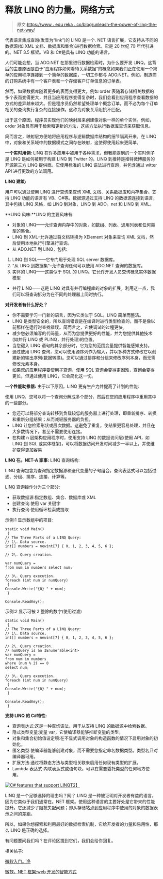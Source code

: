 # 释放 LINQ 的力量。网络方式

> 原文:[https://www . edu reka . co/blog/unleash-the-power-of-linq-the-net-way/](https://www.edureka.co/blog/unleash-the-power-of-linq-the-net-way/)

代表语言集成查询(发音为“link”)的 LINQ 是一个. NET 语言扩展，它支持从不同的数据源(如 XML 文档、数据库和集合)进行数据检索。它是 20 世纪 70 年代引进的。NET 3.5 框架。VB 和 C#是具有 LINQ 功能的语言。

人们可能会想，当 ADO.NET 在那里进行数据检索时，为什么要开发 LINQ。这背后的主要原因是由于“应用程序如何看待关系数据”的概念如果我们正在使用一个简单的应用程序连接到一个简单的数据库，一切工作都与 ADO.NET。例如，制造商的订购系统中有一个客户表和一个存储客户订单信息的订单表。

然而，如果数据库随着更多的表而变得更大，例如 order 表随着存储相关数据的多个表而变得更大，并且当应用程序变得复杂时，我们会看到应用程序查看数据的方式的差异越来越大。但是程序员仍然希望处理单个概念订单，而不必为每个订单相关的查询执行复杂的连接操作。这称为对象关系阻抗不匹配。

出于这个原因，程序员实现他们的映射层来创建像对象一样的单个实体。例如，order 对象具有用于检索和更新的方法，这些方法执行数据库查询来获取信息。

简而言之，映射层方便地将应用程序与逻辑数据库结构的细节隔离开来。在 LINQ 中，对象和关系域中的数据模式之间存在映射，这使得使用起来更简单。

**一个实时用例:** LINQ 在许多应用中被用于各种需求，但我能提到的一个实时例子是 LINQ 是如何被用于构建 LINQ 到 Twitter 的。LINQ 到推特是推特微博服务的开源第三方 LINQ 提供商。它使用标准的 LINQ 语法进行查询，并包含通过 witter API 进行更改的方法调用。

**LINQ 建筑:**

用户可以通过使用 LINQ 进行查询来查询 XML 文档、关系数据库和内存集合。支持 LINQ 功能的语言有 VB、C#等。数据源通过支持 LINQ 的数据源连接到语言，其中包括 LINQ 风格，如 LINQ 到对象，LINQ 到 ADO。net 和 LINQ 到 XML。

**LINQ 风味:**LINQ 的主要风味有:

*   对象的 LINQ——允许查询内存中的对象，如数组、列表、通用列表和任何类型的集合。
*   LINQ 到 XML–允许通过将文档转换为 XElement 对象来查询 XML 文档，然后使用本地执行引擎进行查询。
*   从 ADO.NET 到 LINQ，包括:

1.  LINQ 到 SQL——它专门用于处理 SQL server 数据库。
2.  “从 LINQ 到数据集”–允许查询任何可以使用 ADO.NET 查询的数据库。
3.  实体的 LINQ——这类似于 SQL 的 LINQ。它允许开发人员查询概念实体数据模型

*   并行 LINQ——这是 LINQ 对具有并行编程库的对象的扩展。利用这一点，我们可以将查询拆分为在不同的处理器上同时执行。

**对开发者有什么好处？**

*   你不需要学习一门新的语言，因为它类似于 SQL。LINQ 简单而整洁。
*   LINQ 是类型安全的，所以查询错误是在编译时进行类型检查的，而不是像以前那样在运行时查找错误。简而言之，它使调试的过程更快。
*   减少您必须编写的代码量，从而为您提供更好的性能，并为您提供其他技术(如并行 LINQ 或 PLINQ，并行处理)的位置。
*   当您键入 LINQ 语句的其余部分时，它为您的范围变量提供智能感知支持。
*   通过使用 LINQ 查询，您可以使用源序列作为输入，并以多种方式修改它以创建新的输出序列(数据转换)。您可以通过排序和分组来修改序列本身，而无需修改元素本身。
*   如果您的应用程序要使用子查询，使用 SQL 查询会变得更困难，查询会变得更长，但通过使用 LINQ，它会简化这一切。

**一个性能助推器:** 由于以下原因，LINQ 更有生产力并提高了计划的性能:

使用 LINQ，您可以将一个查询分解成多个部分，然后在您的应用程序中重用其中的一些部分。

*   您还可以将部分查询转移到负载较低的服务器上进行处理，即重新排序、转换和重新分组结果；从而减轻服务器的负担。
*   LINQ 让您检索形状或层次数据。这避免了重复，使结果更容易处理，并且在大多数情况下，甚至不需要使用连接。
*   在构建 n 层架构应用程序时，使用支持 LINQ 的数据访问层(使用 API，如 LINQ 到 SQL 或实体框架)，可以将数据访问开发时间减少一半以上，并使维护变得更加容易

**LINQ 在。NET-A 家事:** LINQ 查询结构:

LINQ 查询包含为查询指定数据源和迭代变量的子句组合。查询表达式可以包括过滤、分组、排序、连接、计算等。

LINQ 查询操作分为三个部分:

*   获取数据源:指定数组、集合、数据库或 XML
*   创建查询:使用 var 关键字
*   执行查询:使用循环检索或提取

示例:1 显示数组中的项目:

```
static void Main()
 {
// The Three Parts of a LINQ Query: 
// 1\. Data source. 
int[] numbers = newint[7] { 0, 1, 2, 3, 4, 5, 6 };

// 2\. Query creation. 

var numQuery =
from num in numbers select num;

// 3\. Query execution. 
foreach (int num in numQuery)
 {
Console.Write("{0} " + num);
 }

Console.ReadKey();
```

示例:2 显示可被 2 整除的数字(使用过滤)

```
static void Main()
 {
// The Three Parts of a LINQ Query: 
// 1\. Data source. 
int[] numbers = newint[7] { 0, 1, 2, 3, 4, 5, 6 };

// 2\. Query creation. 
// numQuery is an IEnumerable<int> 
var numQuery =
from num in numbers
where (num % 2) == 0
select num;

// 3\. Query execution. 
foreach (int num in numQuery)
 {
Console.Write("{0} " + num);
 }

Console.ReadKey();
 }
```

**支持 LINQ 的 C#特性:**

*   查询表达式:这是一种查询语法，用于从支持 LINQ 的数据源中检索数据。
*   隐式类型变量:变量 var，它使编译器能够推断变量的类型。
*   对象和集合初始值设定项:在不显式调用对象的构造函数的情况下启用对象的初始化。
*   匿名类型:使编译器能够创建对象，而不需要您指定命名数据类型。类型名只对编译器可用。
*   扩展方法:通过将静态方法与类型相关联来启用任何现有类型的扩展。
*   Lambda 表达式:内联表达式或语句块，可以在需要委托类型的任何地方使用。

[![C# features that support LINQ](../Images/628ea609653fcdde026a618dec65eb39.png "C# features that support LINQ")T2】](https://cdn.edureka.co/blog/wp-content/uploads/2014/12/25.png)

LINQ 是一个足够选择的理由吗？网？ LINQ 是一种被证明对开发者有益的语言，因为它类似于我们通常在。NET 框架。使用这种语言的主要好处是它带来的性能提升。它还减少了阻抗失配问题；即从存储站点到应用程序中使用的对象的数据表示之间的差距。

所以，如果你想探索和利用最好的数据检索机制，它给开发者的力量和易用性，那么 LINQ 是正确的选择。

有问题要问我们吗？在评论区提到它们，我们会给你回复。

相关帖子:

[微软入门。净](https://www.edureka.co/microsoft-dotnet-framework-self-paced)

[微软。NET 框架:web 开发的智能方式](https://www.edureka.co/blog/videos/microsoft-net-framework-web-development/)